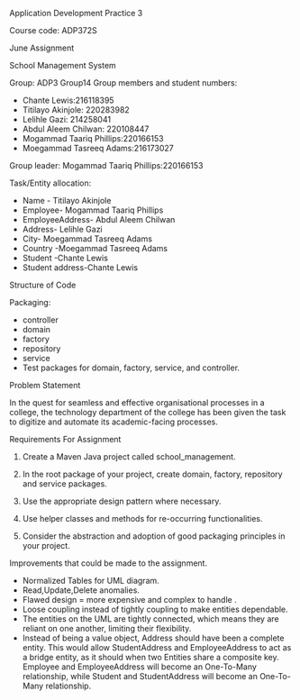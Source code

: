 Application Development Practice 3

Course code: ADP372S

June Assignment


School Management System

Group: ADP3 Group14
Group members and student numbers:
   - Chante Lewis:216118395
   - Titilayo Akinjole: 220283982
   - Lelihle Gazi: 214258041
   - Abdul Aleem Chilwan: 220108447
   - Mogammad Taariq Phillips:220166153 
   - Moegammad Tasreeq Adams:216173027
   
Group leader: Mogammad Taariq Phillips:220166153 


Task/Entity allocation:
- Name - Titilayo Akinjole 
- Employee- Mogammad Taariq Phillips
- EmployeeAddress- Abdul Aleem Chilwan
- Address- Lelihle Gazi 
- City- Moegammad Tasreeq Adams
- Country -Moegammad Tasreeq Adams
- Student -Chante Lewis 
- Student address-Chante Lewis


Structure of Code

Packaging:
- controller
- domain
- factory
- repository
- service
- Test packages for domain, factory, service, and controller.

Problem Statement 

In the quest for seamless and effective organisational processes in a college, the technology
department of the college has been given the task to digitize and automate its academic-facing
processes.

Requirements For Assignment

1. Create a Maven Java project called school_management.

2. In the root package of your project, create domain, factory, repository and service packages.

3. Use the appropriate design pattern where necessary.
 
4. Use helper classes and methods for re-occurring functionalities.

5. Consider the abstraction and adoption of good packaging principles in your project.

Improvements that could be made to the assignment.
- Normalized Tables for UML diagram.
- Read,Update,Delete anomalies.
- Flawed design = more expensive and complex to handle .
- Loose coupling instead of tightly coupling to make entities dependable.
- The entities on the UML are tightly connected, which means they are reliant on one another, limiting their flexibility. 
- Instead of being a value object, Address should have been a complete entity. This would allow StudentAddress and EmployeeAddress to act as a bridge entity, as it   should when two Entities share a composite key. Employee and EmployeeAddress will become an One-To-Many relationship, while Student and StudentAddress will become an One-To-Many relationship.








